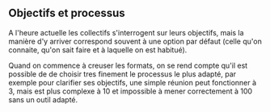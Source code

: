 ## Objectifs et processus

A l'heure actuelle les collectifs s'interrogent sur leurs objectifs, mais la manière d'y arriver correspond souvent à une option par défaut (celle qu'on connaite, qu'on sait faire et à laquelle on est habitué).

Quand on commence à creuser les formats, on se rend compte qu'il est possible de de choisir tres finement le processus le plus adapté, par exemple pour clarifier ses objectifs, une simple réunion peut fonctionner à 3, mais est plus complexe à 10 et impossible à mener correctement à 100 sans un outil adapté. 
